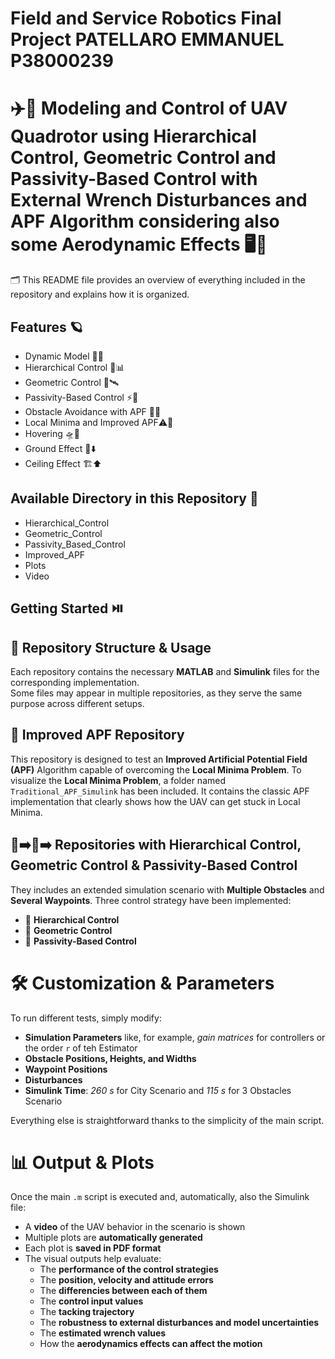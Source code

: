 # Field and Service Robotics Final Project PATELLARO EMMANUEL P38000239 #
# ✈️🚁 Modeling and Control of UAV Quadrotor using Hierarchical Control, Geometric Control and Passivity-Based Control with External Wrench Disturbances and APF Algorithm considering also some Aerodynamic Effects 🖥️🎯 #
🗂️ This README file provides an overview of everything included in the repository and explains how it is organized.

## Features 🪐 ##
- Dynamic Model 🚀🤖 
- Hierarchical Control 🧩📊
- Geometric Control 📐🛰️
- Passivity-Based Control ⚡🧭
- Obstacle Avoidance with APF 🚧🧲
- Local Minima and Improved APF⚠️🧱
- Hovering 🛸🛑
- Ground Effect 🛬⬇️
- Ceiling Effect 🏗️⬆️

## Available Directory in this Repository 📂 ##
- Hierarchical_Control
- Geometric_Control
- Passivity_Based_Control
- Improved_APF
- Plots
- Video

## Getting Started ⏯️

## 📁 Repository Structure & Usage

Each repository contains the necessary **MATLAB** and **Simulink** files for the corresponding implementation.  
Some files may appear in multiple repositories, as they serve the same purpose across different setups.

## 🎯 Improved APF Repository

This repository is designed to test an **Improved Artificial Potential Field (APF)** Algorithm capable of overcoming the **Local Minima Problem**.
To visualize the **Local Minima Problem**, a folder named `Traditional_APF_Simulink` has been included. It contains the classic APF implementation that clearly shows how the UAV can get stuck in Local Minima.


## 📍➡️📍➡️ Repositories with Hierarchical Control, Geometric Control & Passivity-Based Control

They includes an extended simulation scenario with **Multiple Obstacles** and **Several Waypoints**.
Three control strategy have been implemented:
- 🔗 **Hierarchical Control**
- 📐 **Geometric Control**
- 🚀 **Passivity-Based Control**

# 🛠️ Customization & Parameters

To run different tests, simply modify:
- **Simulation Parameters** like, for example, *gain matrices* for controllers or the order `r` of teh Estimator
- **Obstacle Positions, Heights, and Widths**  
- **Waypoint Positions**
- **Disturbances**
- **Simulink Time**: *260 s* for City Scenario and *115 s* for 3 Obstacles Scenario

Everything else is straightforward thanks to the simplicity of the main script.

# 📊 Output & Plots

Once the main `.m` script is executed and, automatically, also the Simulink file:
- A **video** of the UAV behavior in the scenario is shown  
- Multiple plots are **automatically generated**  
- Each plot is **saved in PDF format**
- The visual outputs help evaluate:  
  - The **performance of the control strategies**
  - The **position, velocity and attitude errors**
  - The **differencies between each of them**
  - The **control input values**
  - The **tacking trajectory**
  - The **robustness to external disturbances and model uncertainties**
  - The **estimated wrench values**
  - How the **aerodynamics effects can affect the motion**

